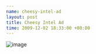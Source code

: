 ```yaml
--- 
name: cheesy-intel-ad 
layout: post 
title: Cheesy Intel Ad 
time: 2009-12-02 18:33:00 +00:00 
---
```


[](http://www.youtube.com/watch?v=jqLPHrCQr2I&feature=player_embedded)
![image](https://blogger.googleusercontent.com/tracker/7231752728434532377-1267816549471168026?l=neil.grogan.ie)
